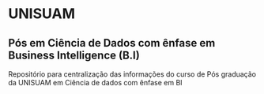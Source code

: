 # UNISUAM

## Pós em Ciência de Dados com ênfase em Business Intelligence (B.I)

Repositório para centralização das informações do curso de Pós graduação da UNISUAM em Ciência de dados com ênfase em BI
